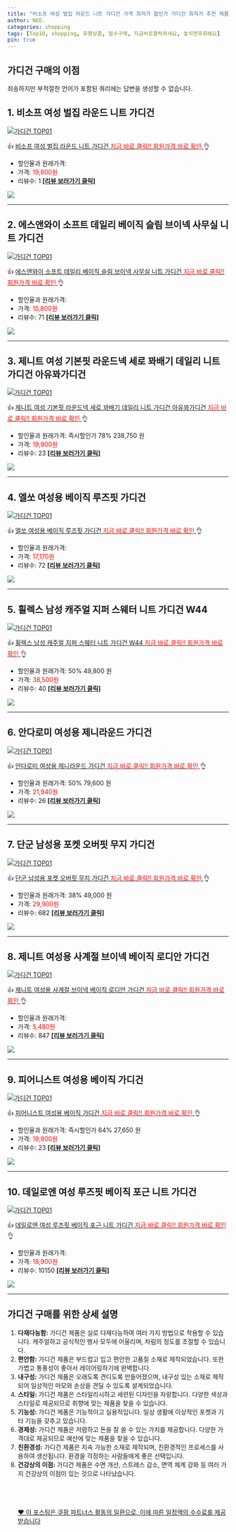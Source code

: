 ```yaml
---
title: "비소프 여성 벌집 라운드 니트 가디건 가격 최저가 할인가 가디건 최저가 추천 제품 비교"
author: NEO.
categories: shopping
tags: [Top10, shopping, 유행상품, 필수구매, 지금바로클릭하세요, 놓치면후회해요]
pin: true
---
```

## 가디건 구매의 이점
죄송하지만 부적절한 언어가 포함된 쿼리에는 답변을 생성할 수 없습니다.

   

## 1. 비소프 여성 벌집 라운드 니트 가디건

[![가디건 TOP01](https://thumbnail7.coupangcdn.com/thumbnails/remote/490x490ex/image/vendor_inventory/841f/3667c2761dcf7a00ec66d7cb44ec2f6539d33fbe5747f69fff1e9ad3d89b.jpg)](https://link.coupang.com/re/AFFSDP?lptag=AF3617701&subid=GithubCoopas&pageKey=7646225031&traceid=V0-153&itemId=20331406414&vendorItemId=87416505455)


👍 [비소프 여성 벌집 라운드 니트 가디건 <font color=red> 지금 바로 클릭!! 회원가격 바로 확인 </font> ](https://link.coupang.com/re/AFFSDP?lptag=AF3617701&subid=GithubCoopas&pageKey=7646225031&traceid=V0-153&itemId=20331406414&vendorItemId=87416505455) 👌 


- 할인율과 원래가격: 
- 가격: <span style='color:red'>19,800원</span>
- 리뷰수: 1  [**[리뷰 보러가기 클릭]**](https://link.coupang.com/re/AFFSDP?lptag=AF3617701&subid=GithubCoopas&pageKey=7646225031&traceid=V0-153&itemId=20331406414&vendorItemId=87416505455)

[![](/discount_price.png)](https://link.coupang.com/re/AFFSDP?lptag=AF3617701&subid=GithubCoopas&pageKey=7646225031&traceid=V0-153&itemId=20331406414&vendorItemId=87416505455)

---


   

## 2. 에스앤와이 소프트 데일리 베이직 슬림 브이넥 사무실 니트 가디건

[![가디건 TOP01](https://thumbnail6.coupangcdn.com/thumbnails/remote/490x490ex/image/vendor_inventory/afc0/fc7e84d504b929c7a2ad9cf7967810f944758abf3d3d24d77e938b8e45f0.png)](https://link.coupang.com/re/AFFSDP?lptag=AF3617701&subid=GithubCoopas&pageKey=7750762491&traceid=V0-153&itemId=20876564105&vendorItemId=87943812260)


👍 [에스앤와이 소프트 데일리 베이직 슬림 브이넥 사무실 니트 가디건 <font color=red> 지금 바로 클릭!! 회원가격 바로 확인 </font> ](https://link.coupang.com/re/AFFSDP?lptag=AF3617701&subid=GithubCoopas&pageKey=7750762491&traceid=V0-153&itemId=20876564105&vendorItemId=87943812260) 👌 


- 할인율과 원래가격: 
- 가격: <span style='color:red'>15,800원</span>
- 리뷰수: 71  [**[리뷰 보러가기 클릭]**](https://link.coupang.com/re/AFFSDP?lptag=AF3617701&subid=GithubCoopas&pageKey=7750762491&traceid=V0-153&itemId=20876564105&vendorItemId=87943812260)

[![](/discount_price.png)](https://link.coupang.com/re/AFFSDP?lptag=AF3617701&subid=GithubCoopas&pageKey=7750762491&traceid=V0-153&itemId=20876564105&vendorItemId=87943812260)

---


   

## 3. 제니트 여성 기본핏 라운드넥 세로 꽈배기 데일리 니트 가디건 아유꽈가디건

[![가디건 TOP01](https://thumbnail6.coupangcdn.com/thumbnails/remote/490x490ex/image/vendor_inventory/57a9/f16d4a3060e5d6474eb0f1f3b11112a9b74d5bcdbd6a596df0fed5b6613b.jpg)](https://link.coupang.com/re/AFFSDP?lptag=AF3617701&subid=GithubCoopas&pageKey=7101543316&traceid=V0-153&itemId=17728305542&vendorItemId=84970716203)


👍 [제니트 여성 기본핏 라운드넥 세로 꽈배기 데일리 니트 가디건 아유꽈가디건 <font color=red> 지금 바로 클릭!! 회원가격 바로 확인 </font> ](https://link.coupang.com/re/AFFSDP?lptag=AF3617701&subid=GithubCoopas&pageKey=7101543316&traceid=V0-153&itemId=17728305542&vendorItemId=84970716203) 👌 


- 할인율과 원래가격: 즉시할인가 78%  238,750   원
- 가격: <span style='color:red'>19,900원</span>
- 리뷰수: 23  [**[리뷰 보러가기 클릭]**](https://link.coupang.com/re/AFFSDP?lptag=AF3617701&subid=GithubCoopas&pageKey=7101543316&traceid=V0-153&itemId=17728305542&vendorItemId=84970716203)

[![](/discount_price.png)](https://link.coupang.com/re/AFFSDP?lptag=AF3617701&subid=GithubCoopas&pageKey=7101543316&traceid=V0-153&itemId=17728305542&vendorItemId=84970716203)

---


   

## 4. 엘쏘 여성용 베이직 루즈핏 가디건

[![가디건 TOP01](https://thumbnail8.coupangcdn.com/thumbnails/remote/490x490ex/image/rs_quotation_api/hegmdh2t/9eef0561524f440cb117d3259c358ea5.jpg)](https://link.coupang.com/re/AFFSDP?lptag=AF3617701&subid=GithubCoopas&pageKey=7480653833&traceid=V0-153&itemId=19539480195&vendorItemId=86647794117)


👍 [엘쏘 여성용 베이직 루즈핏 가디건 <font color=red> 지금 바로 클릭!! 회원가격 바로 확인 </font> ](https://link.coupang.com/re/AFFSDP?lptag=AF3617701&subid=GithubCoopas&pageKey=7480653833&traceid=V0-153&itemId=19539480195&vendorItemId=86647794117) 👌 


- 할인율과 원래가격: 
- 가격: <span style='color:red'>17,170원</span>
- 리뷰수: 72  [**[리뷰 보러가기 클릭]**](https://link.coupang.com/re/AFFSDP?lptag=AF3617701&subid=GithubCoopas&pageKey=7480653833&traceid=V0-153&itemId=19539480195&vendorItemId=86647794117)

[![](/discount_price.png)](https://link.coupang.com/re/AFFSDP?lptag=AF3617701&subid=GithubCoopas&pageKey=7480653833&traceid=V0-153&itemId=19539480195&vendorItemId=86647794117)

---


   

## 5. 휠렉스 남성 캐주얼 지퍼 스웨터 니트 가디건 W44

[![가디건 TOP01](https://thumbnail6.coupangcdn.com/thumbnails/remote/490x490ex/image/vendor_inventory/d373/9920328baffd607ff9dc122a44cb44d9b5a0e3e7188a53518334cb616dff.png)](https://link.coupang.com/re/AFFSDP?lptag=AF3617701&subid=GithubCoopas&pageKey=7635025357&traceid=V0-153&itemId=20272237048&vendorItemId=87359264045)


👍 [휠렉스 남성 캐주얼 지퍼 스웨터 니트 가디건 W44 <font color=red> 지금 바로 클릭!! 회원가격 바로 확인 </font> ](https://link.coupang.com/re/AFFSDP?lptag=AF3617701&subid=GithubCoopas&pageKey=7635025357&traceid=V0-153&itemId=20272237048&vendorItemId=87359264045) 👌 


- 할인율과 원래가격: 50%  49,800   원
- 가격: <span style='color:red'>38,500원</span>
- 리뷰수: 40  [**[리뷰 보러가기 클릭]**](https://link.coupang.com/re/AFFSDP?lptag=AF3617701&subid=GithubCoopas&pageKey=7635025357&traceid=V0-153&itemId=20272237048&vendorItemId=87359264045)

[![](/discount_price.png)](https://link.coupang.com/re/AFFSDP?lptag=AF3617701&subid=GithubCoopas&pageKey=7635025357&traceid=V0-153&itemId=20272237048&vendorItemId=87359264045)

---


   

## 6. 안다로미 여성용 제니라운드 가디건

[![가디건 TOP01](https://thumbnail10.coupangcdn.com/thumbnails/remote/490x490ex/image/rs_quotation_api/2b3w4eje/2c04084989ca42e594198d2fd8551516.jpg)](https://link.coupang.com/re/AFFSDP?lptag=AF3617701&subid=GithubCoopas&pageKey=7149516002&traceid=V0-153&itemId=17971693222&vendorItemId=85128901460)


👍 [안다로미 여성용 제니라운드 가디건 <font color=red> 지금 바로 클릭!! 회원가격 바로 확인 </font> ](https://link.coupang.com/re/AFFSDP?lptag=AF3617701&subid=GithubCoopas&pageKey=7149516002&traceid=V0-153&itemId=17971693222&vendorItemId=85128901460) 👌 


- 할인율과 원래가격: 50%  79,600   원
- 가격: <span style='color:red'>21,940원</span>
- 리뷰수: 26  [**[리뷰 보러가기 클릭]**](https://link.coupang.com/re/AFFSDP?lptag=AF3617701&subid=GithubCoopas&pageKey=7149516002&traceid=V0-153&itemId=17971693222&vendorItemId=85128901460)

[![](/discount_price.png)](https://link.coupang.com/re/AFFSDP?lptag=AF3617701&subid=GithubCoopas&pageKey=7149516002&traceid=V0-153&itemId=17971693222&vendorItemId=85128901460)

---


   

## 7. 단군 남성용 포켓 오버핏 무지 가디건

[![가디건 TOP01](https://thumbnail6.coupangcdn.com/thumbnails/remote/490x490ex/image/rs_quotation_api/mojmxxbm/d52703d25caa414b917cef7bc7e4c03e.jpg)](https://link.coupang.com/re/AFFSDP?lptag=AF3617701&subid=GithubCoopas&pageKey=6248806385&traceid=V0-153&itemId=12654817503&vendorItemId=79922191033)


👍 [단군 남성용 포켓 오버핏 무지 가디건 <font color=red> 지금 바로 클릭!! 회원가격 바로 확인 </font> ](https://link.coupang.com/re/AFFSDP?lptag=AF3617701&subid=GithubCoopas&pageKey=6248806385&traceid=V0-153&itemId=12654817503&vendorItemId=79922191033) 👌 


- 할인율과 원래가격: 38%  49,000   원
- 가격: <span style='color:red'>29,900원</span>
- 리뷰수: 682  [**[리뷰 보러가기 클릭]**](https://link.coupang.com/re/AFFSDP?lptag=AF3617701&subid=GithubCoopas&pageKey=6248806385&traceid=V0-153&itemId=12654817503&vendorItemId=79922191033)

[![](/discount_price.png)](https://link.coupang.com/re/AFFSDP?lptag=AF3617701&subid=GithubCoopas&pageKey=6248806385&traceid=V0-153&itemId=12654817503&vendorItemId=79922191033)

---


   

## 8. 제니트 여성용 사계절 브이넥 베이직 로디안 가디건

[![가디건 TOP01](https://thumbnail7.coupangcdn.com/thumbnails/remote/490x490ex/image/retail/images/313123234235576-3e1c7142-3b06-49ce-ab1a-8da22b7b0845.jpg)](https://link.coupang.com/re/AFFSDP?lptag=AF3617701&subid=GithubCoopas&pageKey=4888658120&traceid=V0-153&itemId=6370198680&vendorItemId=73665388151)


👍 [제니트 여성용 사계절 브이넥 베이직 로디안 가디건 <font color=red> 지금 바로 클릭!! 회원가격 바로 확인 </font> ](https://link.coupang.com/re/AFFSDP?lptag=AF3617701&subid=GithubCoopas&pageKey=4888658120&traceid=V0-153&itemId=6370198680&vendorItemId=73665388151) 👌 


- 할인율과 원래가격: 
- 가격: <span style='color:red'>5,480원</span>
- 리뷰수: 847  [**[리뷰 보러가기 클릭]**](https://link.coupang.com/re/AFFSDP?lptag=AF3617701&subid=GithubCoopas&pageKey=4888658120&traceid=V0-153&itemId=6370198680&vendorItemId=73665388151)

[![](/discount_price.png)](https://link.coupang.com/re/AFFSDP?lptag=AF3617701&subid=GithubCoopas&pageKey=4888658120&traceid=V0-153&itemId=6370198680&vendorItemId=73665388151)

---


   

## 9. 피어니스트 여성용 베이직 가디건

[![가디건 TOP01](https://thumbnail9.coupangcdn.com/thumbnails/remote/490x490ex/image/rs_quotation_api/uyprk0mh/d7a68b87765449df968418962cbe4cdc.jpg)](https://link.coupang.com/re/AFFSDP?lptag=AF3617701&subid=GithubCoopas&pageKey=7170805893&traceid=V0-153&itemId=18065045805&vendorItemId=85218681409)


👍 [피어니스트 여성용 베이직 가디건 <font color=red> 지금 바로 클릭!! 회원가격 바로 확인 </font> ](https://link.coupang.com/re/AFFSDP?lptag=AF3617701&subid=GithubCoopas&pageKey=7170805893&traceid=V0-153&itemId=18065045805&vendorItemId=85218681409) 👌 


- 할인율과 원래가격: 즉시할인가 64%  27,650   원
- 가격: <span style='color:red'>19,900원</span>
- 리뷰수: 23  [**[리뷰 보러가기 클릭]**](https://link.coupang.com/re/AFFSDP?lptag=AF3617701&subid=GithubCoopas&pageKey=7170805893&traceid=V0-153&itemId=18065045805&vendorItemId=85218681409)

[![](/discount_price.png)](https://link.coupang.com/re/AFFSDP?lptag=AF3617701&subid=GithubCoopas&pageKey=7170805893&traceid=V0-153&itemId=18065045805&vendorItemId=85218681409)

---


   

## 10. 데일로엔 여성 루즈핏 베이직 포근 니트 가디건

[![가디건 TOP01](https://thumbnail9.coupangcdn.com/thumbnails/remote/490x490ex/image/vendor_inventory/6475/83d0302a3725a8b25b5a66a6004415ea56bad777cbd8221eaaf80ed56762.jpg)](https://link.coupang.com/re/AFFSDP?lptag=AF3617701&subid=GithubCoopas&pageKey=7748852097&traceid=V0-153&itemId=20866810643&vendorItemId=87934155118)


👍 [데일로엔 여성 루즈핏 베이직 포근 니트 가디건 <font color=red> 지금 바로 클릭!! 회원가격 바로 확인 </font> ](https://link.coupang.com/re/AFFSDP?lptag=AF3617701&subid=GithubCoopas&pageKey=7748852097&traceid=V0-153&itemId=20866810643&vendorItemId=87934155118) 👌 


- 할인율과 원래가격: 
- 가격: <span style='color:red'>18,900원</span>
- 리뷰수: 10150  [**[리뷰 보러가기 클릭]**](https://link.coupang.com/re/AFFSDP?lptag=AF3617701&subid=GithubCoopas&pageKey=7748852097&traceid=V0-153&itemId=20866810643&vendorItemId=87934155118)

[![](/discount_price.png)](https://link.coupang.com/re/AFFSDP?lptag=AF3617701&subid=GithubCoopas&pageKey=7748852097&traceid=V0-153&itemId=20866810643&vendorItemId=87934155118)

---
## 가디건 구매를 위한 상세 설명
1. **다재다능함:** 가디건 제품은 실로 다재다능하여 여러 가지 방법으로 착용할 수 있습니다. 캐주얼하고 공식적인 행사 모두에 어울리며, 차림의 정도를 조절할 수 있습니다.
2. **편안함:** 가디건 제품은 부드럽고 입고 편안한 고품질 소재로 제작되었습니다. 또한 가볍고 통풍성이 좋아서 레이어링하기에 완벽합니다.
3. **내구성:** 가디건 제품은 오래도록 견디도록 만들어졌으며, 내구성 있는 소재로 제작되어 일상적인 마모와 손상을 견딜 수 있도록 설계되었습니다.
4. **스타일:** 가디건 제품은 스타일리시하고 세련된 디자인을 자랑합니다. 다양한 색상과 스타일로 제공되므로 취향에 맞는 제품을 찾을 수 있습니다.
5. **기능성:** 가디건 제품은 기능적이고 실용적입니다. 일상 생활에 이상적인 포켓과 기타 기능을 갖추고 있습니다.
6. **경제성:** 가디건 제품은 저렴하고 돈을 잘 쓸 수 있는 가치를 제공합니다. 다양한 가격대로 제공되므로 예산에 맞는 제품을 찾을 수 있습니다.
7. **친환경성:** 가디건 제품은 지속 가능한 소재로 제작되며, 친환경적인 프로세스를 사용하여 생산됩니다. 환경을 걱정하는 사람들에게 좋은 선택입니다.
8. **건강상의 이점:** 가디건 제품은 수면 개선, 스트레스 감소, 면역 체계 강화 등 여러 가지 건강상의 이점이 있는 것으로 나타났습니다.<br><br><br><br><br> [ ❤  이 포스팅은 쿠팡 파트너스 활동의 일환으로, 이에 따른 일정액의 수수료를 제공받습니다](https://link.coupang.com/a/bcEFyh)